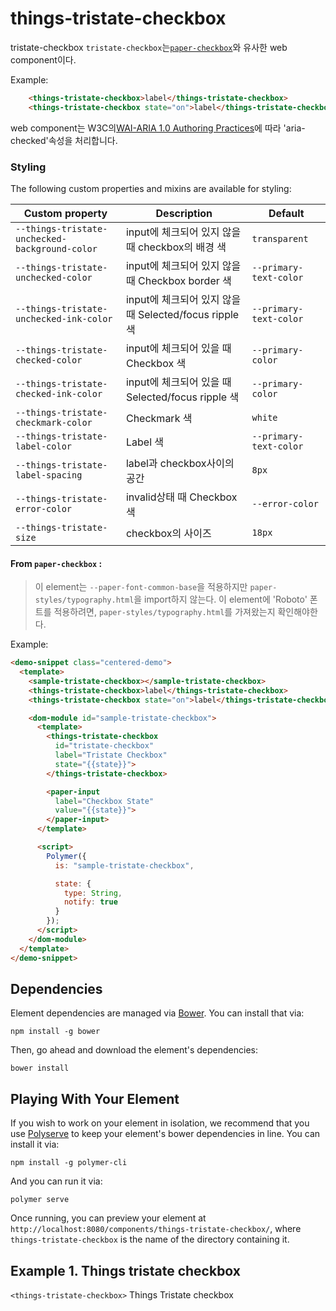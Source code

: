 # things-tristate-checkbox

tristate-checkbox
`tristate-checkbox`는[`paper-checkbox`](https://elements.polymer-project.org/elements/paper-checkbox)와 유사한 web component이다.

Example:

```html
    <things-tristate-checkbox>label</things-tristate-checkbox>
    <things-tristate-checkbox state="on">label</things-tristate-checkbox>
```

web component는 W3C의[WAI-ARIA 1.0 Authoring Practices](https://www.w3.org/TR/wai-aria-practices/#checkbox)에 따라 'aria-checked'속성을 처리합니다.

### Styling
The following custom properties and mixins are available for styling:

Custom property | Description | Default
----------------|-------------|----------
`--things-tristate-unchecked-background-color` | input에 체크되어 있지 않을 때 checkbox의 배경 색 | `transparent`
`--things-tristate-unchecked-color` | input에 체크되어 있지 않을 때 Checkbox border 색 | `--primary-text-color`
`--things-tristate-unchecked-ink-color` | input에 체크되어 있지 않을 때 Selected/focus ripple 색 | `--primary-text-color`
`--things-tristate-checked-color` | input에 체크되어 있을 때 Checkbox 색 | `--primary-color`
`--things-tristate-checked-ink-color` | input에 체크되어 있을 때 Selected/focus ripple 색 | `--primary-color`
`--things-tristate-checkmark-color` | Checkmark 색 | `white`
`--things-tristate-label-color` | Label 색 | `--primary-text-color`
`--things-tristate-label-spacing` | label과 checkbox사이의 공간 | `8px`
`--things-tristate-error-color` | invalid상태 때 Checkbox 색 | `--error-color`
`--things-tristate-size` | checkbox의 사이즈 | `18px`

#### From `paper-checkbox` __:__
> 이 element는 `--paper-font-common-base`을 적용하지만 `paper-styles/typography.html`을 import하지 않는다.
> 이 element에 'Roboto' 폰트를 적용하려면, `paper-styles/typography.html`를 가져왔는지 확인해야한다.

Example:

```html
<demo-snippet class="centered-demo">
  <template>
    <sample-tristate-checkbox></sample-tristate-checkbox>
    <things-tristate-checkbox>label</things-tristate-checkbox>
    <things-tristate-checkbox state="on">label</things-tristate-checkbox>

    <dom-module id="sample-tristate-checkbox">
      <template>
        <things-tristate-checkbox
          id="tristate-checkbox"
          label="Tristate Checkbox"
          state="{{state}}">
        </things-tristate-checkbox>

        <paper-input
          label="Checkbox State"
          value="{{state}}">
        </paper-input>
      </template>

      <script>
        Polymer({
          is: "sample-tristate-checkbox",

          state: {
            type: String,
            notify: true
          }
        });
      </script>
    </dom-module>
  </template>
</demo-snippet>
```


## Dependencies

Element dependencies are managed via [Bower](http://bower.io/). You can
install that via:

    npm install -g bower

Then, go ahead and download the element's dependencies:

    bower install


## Playing With Your Element

If you wish to work on your element in isolation, we recommend that you use
[Polyserve](https://github.com/PolymerLabs/polyserve) to keep your element's
bower dependencies in line. You can install it via:

    npm install -g polymer-cli

And you can run it via:

    polymer serve

Once running, you can preview your element at
`http://localhost:8080/components/things-tristate-checkbox/`, where `things-tristate-checkbox` is the name of the directory containing it.


## Example 1. Things tristate checkbox
`<things-tristate-checkbox>` Things Tristate checkbox
